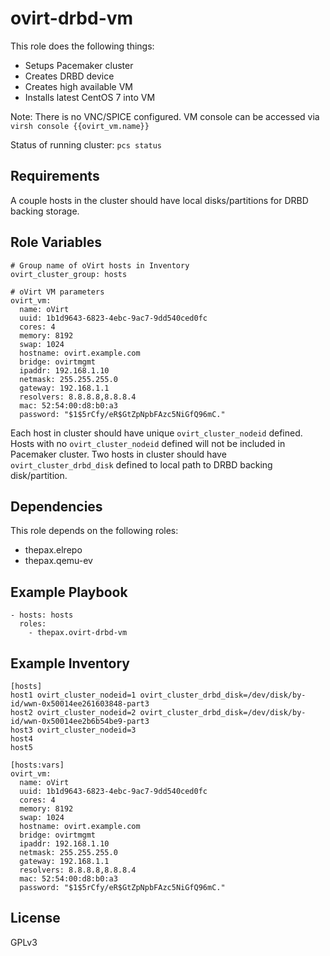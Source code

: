 ovirt-drbd-vm
=============

This role does the following things:
* Setups Pacemaker cluster
* Creates DRBD device
* Creates high available VM
* Installs latest CentOS 7 into VM

Note: There is no VNC/SPICE configured. VM console can be accessed via `virsh console {{ovirt_vm.name}}`

Status of running cluster: `pcs status`

Requirements
------------

A couple hosts in the cluster should have local disks/partitions for DRBD backing storage.

Role Variables
--------------

    # Group name of oVirt hosts in Inventory
    ovirt_cluster_group: hosts

    # oVirt VM parameters
    ovirt_vm:
      name: oVirt
      uuid: 1b1d9643-6823-4ebc-9ac7-9dd540ced0fc
      cores: 4
      memory: 8192
      swap: 1024
      hostname: ovirt.example.com
      bridge: ovirtmgmt
      ipaddr: 192.168.1.10
      netmask: 255.255.255.0
      gateway: 192.168.1.1
      resolvers: 8.8.8.8,8.8.8.4
      mac: 52:54:00:d8:b0:a3
      password: "$1$5rCfy/eR$GtZpNpbFAzc5NiGfQ96mC."

Each host in cluster should have unique `ovirt_cluster_nodeid` defined.
Hosts with no `ovirt_cluster_nodeid` defined will not be included in Pacemaker cluster.
Two hosts in cluster should have `ovirt_cluster_drbd_disk` defined to local path to DRBD backing disk/partition.

Dependencies
------------

This role depends on the following roles:
* thepax.elrepo
* thepax.qemu-ev

Example Playbook
----------------

    - hosts: hosts
      roles:
        - thepax.ovirt-drbd-vm

Example Inventory
----------------

    [hosts]
    host1 ovirt_cluster_nodeid=1 ovirt_cluster_drbd_disk=/dev/disk/by-id/wwn-0x50014ee261603848-part3
    host2 ovirt_cluster_nodeid=2 ovirt_cluster_drbd_disk=/dev/disk/by-id/wwn-0x50014ee2b6b54be9-part3
    host3 ovirt_cluster_nodeid=3
    host4
    host5

    [hosts:vars]
    ovirt_vm:
      name: oVirt
      uuid: 1b1d9643-6823-4ebc-9ac7-9dd540ced0fc
      cores: 4
      memory: 8192
      swap: 1024
      hostname: ovirt.example.com
      bridge: ovirtmgmt
      ipaddr: 192.168.1.10
      netmask: 255.255.255.0
      gateway: 192.168.1.1
      resolvers: 8.8.8.8,8.8.8.4
      mac: 52:54:00:d8:b0:a3
      password: "$1$5rCfy/eR$GtZpNpbFAzc5NiGfQ96mC."

License
-------

GPLv3
